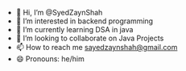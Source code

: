 - 👋 Hi, I’m @SyedZaynShah
- 👀 I’m interested in backend programming
- 🌱 I’m currently learning DSA in java
- 💞️ I’m looking to collaborate on Java Projects
- 📫 How to reach me sayedzaynshah@gmail.com
- 😄 Pronouns: he/him

<!---
SyedZaynShah/SyedZaynShah is a ✨ special ✨ repository because its `README.md` (this file) appears on your GitHub profile.
You can click the Preview link to take a look at your changes.
--->
